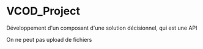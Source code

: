 # VCOD_Project
Développement d'un composant d'une solution décisionnel, qui est une API


On ne peut pas upload de fichiers

